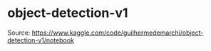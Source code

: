 # object-detection-v1

Source: https://www.kaggle.com/code/guilhermedemarchi/object-detection-v1/notebook
